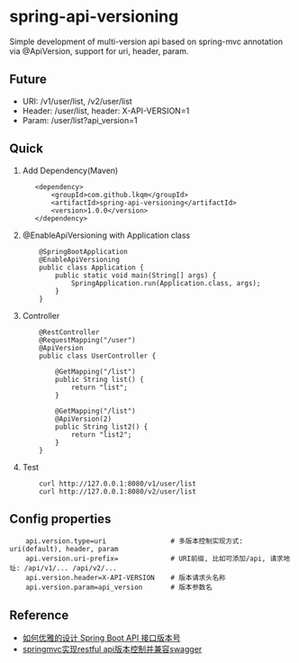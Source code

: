 # spring-api-versioning
Simple development of multi-version api based on spring-mvc annotation via @ApiVersion, support for uri, header, param.

## Future
- URI:  /v1/user/list, /v2/user/list
- Header: /user/list, header: X-API-VERSION=1
- Param:  /user/list?api_version=1

## Quick
1. Add Dependency(Maven)
    ```
       <dependency>
           <groupId>com.github.lkqm</groupId>
           <artifactId>spring-api-versioning</artifactId>
           <version>1.0.0</version>
       </dependency>
    ```
    
2. @EnableApiVersioning with Application class
    ```
        @SpringBootApplication
        @EnableApiVersioning
        public class Application {
            public static void main(String[] args) {
                SpringApplication.run(Application.class, args);
            }
        }
    ```

3. Controller
    ```
        @RestController
        @RequestMapping("/user")
        @ApiVersion
        public class UserController {
        
            @GetMapping("/list")
            public String list() {
                return "list";
            }
        
            @GetMapping("/list")
            @ApiVersion(2)
            public String list2() {
                return "list2";
            }
        }
    ```
4. Test
    ```
        curl http://127.0.0.1:8080/v1/user/list
        curl http://127.0.0.1:8080/v2/user/list
    ```


## Config properties
```
    api.version.type=uri                # 多版本控制实现方式: uri(default), header, param
    api.version.uri-prefix=             # URI前缀, 比如可添加/api, 请求地址: /api/v1/... /api/v2/...
    api.version.header=X-API-VERSION    # 版本请求头名称
    api.version.param=api_version       # 版本参数名
```

## Reference
- [如何优雅的设计 Spring Boot API 接口版本号](https://www.jianshu.com/p/2c43d15b1675)
- [springmvc实现restful api版本控制并兼容swagger](https://luoluonuoya.github.io/2017/11/10/springmvc实现restful%20api版本控制并兼容swagger/)